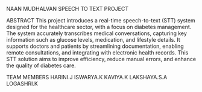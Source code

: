 NAAN MUDHALVAN SPEECH TO TEXT PROJECT

ABSTRACT
This project introduces a real-time speech-to-text (STT) system designed for the healthcare sector, with a focus on diabetes management. The system accurately transcribes medical conversations, capturing key information such as glucose levels, medication, and lifestyle details. It supports doctors and patients by streamlining documentation, enabling remote consultations, and integrating with electronic health records. This STT solution aims to improve efficiency, reduce manual errors, and enhance the quality of diabetes care.

TEAM MEMBERS
  HARINI.J
  ISWARYA.K
  KAVIYA.K
  LAKSHAYA.S.A
  LOGASHRI.K
